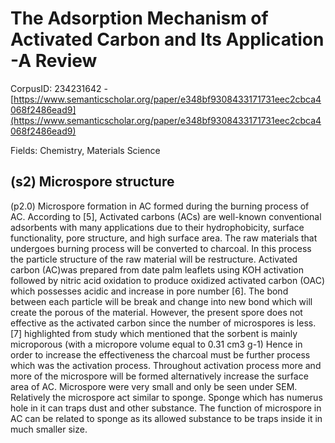 # The Adsorption Mechanism of Activated Carbon and Its Application -A Review

CorpusID: 234231642 - [https://www.semanticscholar.org/paper/e348bf9308433171731eec2cbca4068f2486ead9](https://www.semanticscholar.org/paper/e348bf9308433171731eec2cbca4068f2486ead9)

Fields: Chemistry, Materials Science

## (s2) Microspore structure
(p2.0) Microspore formation in AC formed during the burning process of AC. According to [5], Activated carbons (ACs) are well-known conventional adsorbents with many applications due to their hydrophobicity, surface functionality, pore structure, and high surface area. The raw materials that undergoes burning process will be converted to charcoal. In this process the particle structure of the raw material will be restructure. Activated carbon (AC)was prepared from date palm leaflets using KOH activation followed by nitric acid oxidation to produce oxidized activated carbon (OAC) which possesses acidic and increase in pore number [6]. The bond between each particle will be break and change into new bond which will create the porous of the material. However, the present spore does not effective as the activated carbon since the number of microspores is less. [7] highlighted from study which mentioned that the sorbent is mainly microporous (with a micropore volume equal to 0.31 cm3 g-1) Hence in order to increase the effectiveness the charcoal must be further process which was the activation process. Throughout activation process more and more of the microspore will be formed alternatively increase the surface area of AC. Microspore were very small and only be seen under SEM. Relatively the microspore act similar to sponge. Sponge which has numerus hole in it can traps dust and other substance. The function of microspore in AC can be related to sponge as its allowed substance to be traps inside it in much smaller size.
